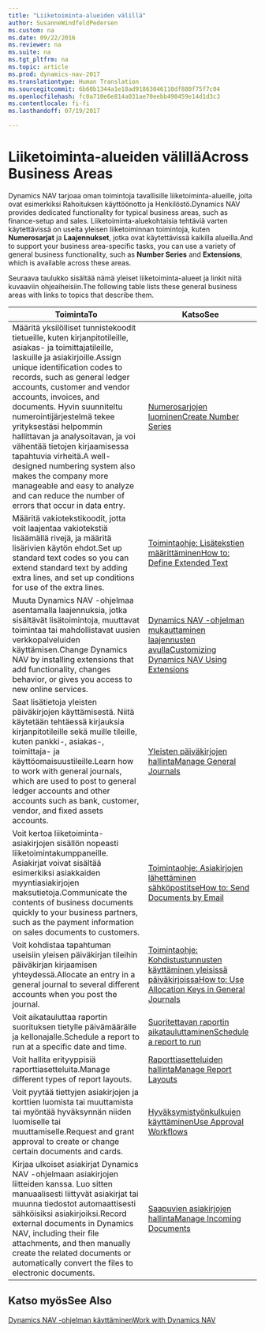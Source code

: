 ```yaml
---
title: "Liiketoiminta-alueiden välillä"
author: SusanneWindfeldPedersen
ms.custom: na
ms.date: 09/22/2016
ms.reviewer: na
ms.suite: na
ms.tgt_pltfrm: na
ms.topic: article
ms.prod: dynamics-nav-2017
ms.translationtype: Human Translation
ms.sourcegitcommit: 6b60b1344a1e18ad91863046110df880f75f7c04
ms.openlocfilehash: fc0a710e6e814a031ae70eebb490459e14d1d3c3
ms.contentlocale: fi-fi
ms.lasthandoff: 07/19/2017

---
```


# <a name="across-business-areas"></a><span data-ttu-id="c4b57-102">Liiketoiminta-alueiden välillä</span><span class="sxs-lookup"><span data-stu-id="c4b57-102">Across Business Areas</span></span>

<span data-ttu-id="c4b57-103">Dynamics NAV tarjoaa oman toimintoja tavallisille liiketoiminta-alueille, joita ovat esimerkiksi Rahoituksen käyttöönotto ja Henkilöstö.</span><span class="sxs-lookup"><span data-stu-id="c4b57-103">Dynamics NAV provides dedicated functionality for typical business areas, such as finance-setup and sales.</span></span> <span data-ttu-id="c4b57-104">Liiketoiminta-aluekohtaisia tehtäviä varten käytettävissä on useita yleisen liiketoiminnan toimintoja, kuten **Numerosarjat** ja **Laajennukset**, jotka ovat käytettävissä kaikilla alueilla.</span><span class="sxs-lookup"><span data-stu-id="c4b57-104">And to support your business area-specific tasks, you can use a variety of general business functionality, such as **Number Series** and **Extensions**, which is available across these areas.</span></span>

<span data-ttu-id="c4b57-105">Seuraava taulukko sisältää nämä yleiset liiketoiminta-alueet ja linkit niitä kuvaaviin ohjeaiheisiin.</span><span class="sxs-lookup"><span data-stu-id="c4b57-105">The following table lists these general business areas with links to topics that describe them.</span></span>

|<span data-ttu-id="c4b57-106">Toiminta</span><span class="sxs-lookup"><span data-stu-id="c4b57-106">To</span></span>   |<span data-ttu-id="c4b57-107">Katso</span><span class="sxs-lookup"><span data-stu-id="c4b57-107">See</span></span>   |
|-----|------|
|<span data-ttu-id="c4b57-108">Määritä yksilölliset tunnistekoodit tietueille, kuten kirjanpitotileille, asiakas- ja toimittajatileille, laskuille ja asiakirjoille.</span><span class="sxs-lookup"><span data-stu-id="c4b57-108">Assign unique identification codes to records, such as general ledger accounts, customer and vendor accounts, invoices, and documents.</span></span> <span data-ttu-id="c4b57-109">Hyvin suunniteltu numerointijärjestelmä tekee yrityksestäsi helpommin hallittavan ja analysoitavan, ja voi vähentää tietojen kirjaamisessa tapahtuvia virheitä.</span><span class="sxs-lookup"><span data-stu-id="c4b57-109">A well-designed numbering system also makes the company more manageable and easy to analyze and can reduce the number of errors that occur in data entry.</span></span>|[<span data-ttu-id="c4b57-110">Numerosarjojen luominen</span><span class="sxs-lookup"><span data-stu-id="c4b57-110">Create Number Series</span></span>](ui-create-number-series.md)|
|<span data-ttu-id="c4b57-111">Määritä vakiotekstikoodit, jotta voit laajentaa vakiotekstiä lisäämällä rivejä, ja määritä lisärivien käytön ehdot.</span><span class="sxs-lookup"><span data-stu-id="c4b57-111">Set up standard text codes so you can extend standard text by adding extra lines, and set up conditions for use of the extra lines.</span></span>|[<span data-ttu-id="c4b57-112">Toimintaohje: Lisätekstien määrittäminen</span><span class="sxs-lookup"><span data-stu-id="c4b57-112">How to: Define Extended Text</span></span>](ui-how-define-ext-text.md)|
|<span data-ttu-id="c4b57-113">Muuta Dynamics NAV -ohjelmaa asentamalla laajennuksia, jotka sisältävät lisätoimintoja, muuttavat toimintaa tai mahdollistavat uusien verkkopalveluiden käyttämisen.</span><span class="sxs-lookup"><span data-stu-id="c4b57-113">Change Dynamics NAV by installing extensions that add functionality, changes behavior, or gives you access to new online services.</span></span>|[<span data-ttu-id="c4b57-114">Dynamics NAV -ohjelman mukauttaminen laajennusten avulla</span><span class="sxs-lookup"><span data-stu-id="c4b57-114">Customizing Dynamics NAV Using Extensions</span></span>](ui-extensions.md)|
|<span data-ttu-id="c4b57-115">Saat lisätietoja yleisten päiväkirjojen käyttämisestä. Niitä käytetään tehtäessä kirjauksia kirjanpitotileille sekä muille tileille, kuten pankki-, asiakas-, toimittaja- ja käyttöomaisuustileille.</span><span class="sxs-lookup"><span data-stu-id="c4b57-115">Learn how to work with general journals, which are used to post to general ledger accounts and other accounts such as bank, customer, vendor, and fixed assets accounts.</span></span>|[<span data-ttu-id="c4b57-116">Yleisten päiväkirjojen hallinta</span><span class="sxs-lookup"><span data-stu-id="c4b57-116">Manage General Journals</span></span>](ui-work-general-journals.md)|
|<span data-ttu-id="c4b57-117">Voit kertoa liiketoiminta-asiakirjojen sisällön nopeasti liiketoimintakumppaneille. Asiakirjat voivat sisältää esimerkiksi asiakkaiden myyntiasiakirjojen maksutietoja.</span><span class="sxs-lookup"><span data-stu-id="c4b57-117">Communicate the contents of business documents quickly to your business partners, such as the payment information on sales documents to customers.</span></span>|[<span data-ttu-id="c4b57-118">Toimintaohje: Asiakirjojen lähettäminen sähköpostitse</span><span class="sxs-lookup"><span data-stu-id="c4b57-118">How to: Send Documents by Email</span></span>](ui-how-send-documents-email.md)|
|<span data-ttu-id="c4b57-119">Voit kohdistaa tapahtuman useisiin yleisen päiväkirjan tileihin päiväkirjan kirjaamisen yhteydessä.</span><span class="sxs-lookup"><span data-stu-id="c4b57-119">Allocate an entry in a general journal to several different accounts when you post the journal.</span></span>|[<span data-ttu-id="c4b57-120">Toimintaohje: Kohdistustunnusten käyttäminen yleisissä päiväkirjoissa</span><span class="sxs-lookup"><span data-stu-id="c4b57-120">How to: Use Allocation Keys in General Journals</span></span>](ui-how-use-allocation-keys-general-journals.md)|
|<span data-ttu-id="c4b57-121">Voit aikatauluttaa raportin suorituksen tietylle päivämäärälle ja kellonajalle.</span><span class="sxs-lookup"><span data-stu-id="c4b57-121">Schedule a report to run at a specific date and time.</span></span>|[<span data-ttu-id="c4b57-122">Suoritettavan raportin aikatauluttaminen</span><span class="sxs-lookup"><span data-stu-id="c4b57-122">Schedule a report to run</span></span>](ui-schedule-report.md)|
|<span data-ttu-id="c4b57-123">Voit hallita erityyppisiä raporttiasetteluita.</span><span class="sxs-lookup"><span data-stu-id="c4b57-123">Manage different types of report layouts.</span></span>|[<span data-ttu-id="c4b57-124">Raporttiasetteluiden hallinta</span><span class="sxs-lookup"><span data-stu-id="c4b57-124">Manage Report Layouts</span></span>](ui-manage-report-layouts.md)|
|<span data-ttu-id="c4b57-125">Voit pyytää tiettyjen asiakirjojen ja korttien luomista tai muuttamista tai myöntää hyväksynnän niiden luomiselle tai muuttamiselle.</span><span class="sxs-lookup"><span data-stu-id="c4b57-125">Request and grant approval to create or change certain documents and cards.</span></span>|[<span data-ttu-id="c4b57-126">Hyväksymistyönkulkujen käyttäminen</span><span class="sxs-lookup"><span data-stu-id="c4b57-126">Use Approval Workflows</span></span>](across-how-use-approval-workflows.md)|
|<span data-ttu-id="c4b57-127">Kirjaa ulkoiset asiakirjat Dynamics NAV -ohjelmaan asiakirjojen liitteiden kanssa. Luo sitten manuaalisesti liittyvät asiakirjat tai muunna tiedostot automaattisesti sähköisiksi asiakirjoiksi.</span><span class="sxs-lookup"><span data-stu-id="c4b57-127">Record external documents in Dynamics NAV, including their file attachments, and then manually create the related documents or automatically convert the files to electronic documents.</span></span>|[<span data-ttu-id="c4b57-128">Saapuvien asiakirjojen hallinta</span><span class="sxs-lookup"><span data-stu-id="c4b57-128">Manage Incoming Documents</span></span>](across-income-documents.md)|

## <a name="see-also"></a><span data-ttu-id="c4b57-129">Katso myös</span><span class="sxs-lookup"><span data-stu-id="c4b57-129">See Also</span></span>
[<span data-ttu-id="c4b57-130">Dynamics NAV -ohjelman käyttäminen</span><span class="sxs-lookup"><span data-stu-id="c4b57-130">Work with Dynamics NAV</span></span>](ui-work-product.md)


